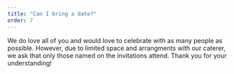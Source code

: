 ```yaml
---
title: "Can I bring a date?"
order: 7
---
```


We do love all of you and would love to celebrate with as many people as possible. However, due to limited space and arrangments with our caterer, we ask that only those named on the invitations attend. Thank you for your understanding!